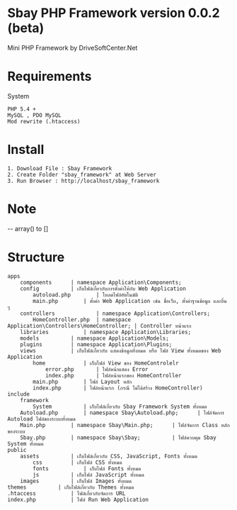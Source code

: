 # Sbay PHP Framework version 0.0.2 (beta)
Mini PHP Framework by DriveSoftCenter.Net

# Requirements
System

    PHP 5.4 + 
    MySQL , PDO MySQL
    Mod rewrite (.htaccess)

# Install
    1. Download File : Sbay Framework 
    2. Create Folder "sbay_framework" at Web Server
    3. Run Browser : http://localhost/sbay_framework

# Note
-- array() to []

# Structure

    apps 			
        components 		| namespace Application\Components;
        config 			| เก็บไฟล์เกี่ยวกับการตั้งค่าให้กับ Web Application
            autoload.php		| โหลดไฟล์อัตโนมัติ
            main.php		| ตั้งค่า Web Application เช่น ชื่อเว็บ, ตั้งค่าฐานข้อมูล และอื่น ๆ
        controllers 			| namespace Application\Controllers;
            HomeController.php	| namespace Application\Controllers\HomeController; | Controller หน้าแรก 
        libraries			| namespace Application\Libraries;
        models 			| namespace Application\Models;
        plugins			| namespace Application\Plugins;
        views			| เก็บไฟล์เกี่ยวกับ แสดงข้อมูลทั้งหมด หรือ ไฟล์ View ทั้งหมดของ Web Application
            home			| เก็บไฟล์ View ของ HomeControlelr
                error.php		| ไฟล์หน้าแสดง Error
                index.php		| ไฟล์หน้าแรกของ HomeController
            main.php		| ไฟล์ Layout หลัก
            index.php		| ไฟล์หน้าแรก (กรณี ไม่ได้สร้าง HomeController)
    include
        framework
            System			| เก็บไฟล์เกี่ยวกับ Sbay Framework System ทั้งหมด
        Autoload.php		| namespace Sbay\Autoload.php;		| ไฟล์จัดการ Autoload ไฟล์ของระบบทั้งหมด
        Main.php		| namespace Sbay\Main.php;		| ไฟล์จัดการ Class หลักของระบบ	
        Sbay.php		| namespace Sbay\Sbay;			| ไฟล์ควบคุม Sbay System ทั้งหมด
    public	
        assets			| เก็บไฟล์เกี่ยวกับ CSS, JavaScript, Fonts ทั้งหมด
            css			| เก็บไฟล์ CSS ทั้งหมด
            fonts			| เก็บไฟล์ Fonts ทั้งหมด
            js			| เก็บไฟล์ JavaScript ทั้งหมด
        images			| เก็บไฟล์ Images ทั้งหมด	
    themes			| เก็บไฟล์เกี่ยวกับ Themes ทั้งหมด
    .htaccess			| ไฟล์เกี่ยวกับจัดการ URL
    index.php			| ไฟล์ Run Web Application
